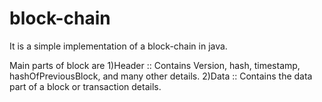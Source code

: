 # block-chain


It is a simple implementation of a block-chain in java.

Main parts of block are
1)Header :: Contains Version, hash, timestamp, hashOfPreviousBlock, and many other details.
2)Data   :: Contains the data part of a block or transaction details.

